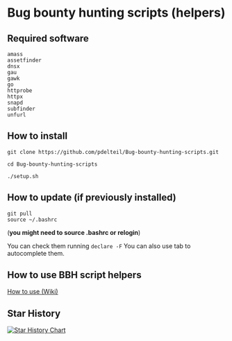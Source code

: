 # Bug bounty hunting scripts (helpers)


## Required software 

```
amass
assetfinder
dnsx
gau
gawk
go
httprobe
httpx
snapd
subfinder
unfurl
```

## How to install

```
git clone https://github.com/pdelteil/Bug-bounty-hunting-scripts.git

cd Bug-bounty-hunting-scripts

./setup.sh 
```

## How to update (if previously installed)

```
git pull 
source ~/.bashrc 
```

(**you might need to source .bashrc or relogin**)

You can check them running `declare -F` 
You can also use tab to autocomplete them. 


## How to use BBH script helpers 

[How to use (Wiki)](https://github.com/pdelteil/Bug-bounty-hunting-scripts/wiki/How-to-use-the-scripts)

## Star History

[![Star History Chart](https://api.star-history.com/svg?repos=pdelteil/BugBountyHuntingScripts&type=Date)](https://star-history.com/#pdelteil/BugBountyHuntingScripts&Date)

